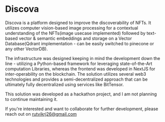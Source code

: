 # Discova

Discova is a platform designed to improve the discoverability of NFTs. It utilizes computer vision-based image processing for a contextual understanding of the NFTs(image usecase implemented) followed by text-based vector & semantic embeddings and storage on a Vector Database(Qdrant implementation - can be easily switched to pinecone or any other VectorDB). 

The infrastructure was designed keeping in mind the development down the line - utilizing a Python-based framework for leveraging state-of-the-Art computation Libraries, whereas the frontend was developed in NextJS for inter-operability on the blockchain. The solution utilizes several web3 technologies and provides a semi-decentralized approach that can be ultimately fully decentralized using services like BitTensor.

This solution was developed as a hackathon project, and I am not planning to continue maintaining it. 

If you're interested and want to collaborate for further development, please reach out on rutvikrj26@gmail.com 
